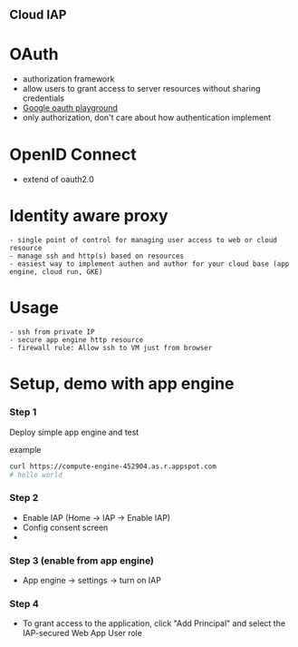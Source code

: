 ## Cloud IAP

# OAuth

  - authorization framework
  - allow users to grant access to server resources without sharing credentials 
  - [Google oauth playground](https://developers.google.com/oauthplayground/)
  - only authorization, don't care about how authentication implement
# OpenID Connect
  - extend of oauth2.0

# Identity aware proxy

```
- single point of control for managing user access to web or cloud resource
- manage ssh and http(s) based on resources
- easiest way to implement authen and author for your cloud base (app engine, cloud run, GKE)
```

# Usage

```
- ssh from private IP
- secure app engine http resource
- firewall rule: Allow ssh to VM just from browser
```
# Setup, demo with app engine

### Step 1

  Deploy simple app engine and test

  example
  ```sh
  curl https://compute-engine-452904.as.r.appspot.com
  # hello world
  ```

### Step 2

  - Enable IAP (Home -> IAP -> Enable IAP)
  - Config consent screen
  - 
### Step 3 (enable from app engine)

  - App engine -> settings -> turn on IAP

### Step 4

  - To grant access to the application, click "Add Principal" and select the IAP-secured Web App User role
